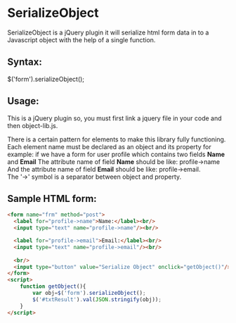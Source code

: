 # SerializeObject
SerializeObject is a jQuery plugin it will serialize html form data in to a Javascript object with the help of a single function.

## Syntax:
$('form').serializeObject();

## Usage:
This is a jQuery plugin so, you must first link a jquery file in your code
and then object-lib.js.

There is a certain pattern for elements to make this library fully functioning.
Each element name must be declared as an object and its property for example:
if we have a form for user profile which contains two fields <b>Name</b> and <b>Email</b>
The attribute name of field <b>Name</b> should be like: profile->name<br/>
And the attribute name of field <b>Email</b> should be like: profile->email.<br/>
The '->' symbol is a separator between object and property.

## Sample HTML form:
```html
<form name="frm" method="post">
  <label for="profile->name">Name:</label><br/>
  <input type="text" name="profile->name"/><br/>

  <label for="profile->email">Email:</label><br/>
  <input type="text" name="profile->email"/><br/>      
  
  <br/>
  <input type="button" value="Serialize Object" onclick="getObject()"/><br/>  
</form>
<script>
    function getObject(){
        var obj=$('form').serializeObject();
        $('#txtResult').val(JSON.stringify(obj));
    }
</script>
```


